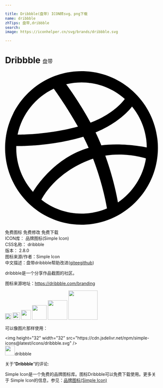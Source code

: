 ```yaml
---

title: Dribbble(盘带) ICON转svg、png下载
name: dribbble
zhTips: 盘带,dribbble
search: 
image: https://iconhelper.cn/svg/brands/dribbble.svg

---
```


# Dribbble  <small style="font-size: 60%;font-weight: 100">盘带</small>

<div id="svg" class="svg-wrap">
<svg role="img" viewBox="0 0 24 24" xmlns="http://www.w3.org/2000/svg"><title>Dribbble icon</title><path d="M12 24C5.385 24 0 18.615 0 12S5.385 0 12 0s12 5.385 12 12-5.385 12-12 12zm10.12-10.358c-.35-.11-3.17-.953-6.384-.438 1.34 3.684 1.887 6.684 1.992 7.308 2.3-1.555 3.936-4.02 4.395-6.87zm-6.115 7.808c-.153-.9-.75-4.032-2.19-7.77l-.066.02c-5.79 2.015-7.86 6.025-8.04 6.4 1.73 1.358 3.92 2.166 6.29 2.166 1.42 0 2.77-.29 4-.814zm-11.62-2.58c.232-.4 3.045-5.055 8.332-6.765.135-.045.27-.084.405-.12-.26-.585-.54-1.167-.832-1.74C7.17 11.775 2.206 11.71 1.756 11.7l-.004.312c0 2.633.998 5.037 2.634 6.855zm-2.42-8.955c.46.008 4.683.026 9.477-1.248-1.698-3.018-3.53-5.558-3.8-5.928-2.868 1.35-5.01 3.99-5.676 7.17zM9.6 2.052c.282.38 2.145 2.914 3.822 6 3.645-1.365 5.19-3.44 5.373-3.702-1.81-1.61-4.19-2.586-6.795-2.586-.825 0-1.63.1-2.4.285zm10.335 3.483c-.218.29-1.935 2.493-5.724 4.04.24.49.47.985.68 1.486.08.18.15.36.22.53 3.41-.43 6.8.26 7.14.33-.02-2.42-.88-4.64-2.31-6.38z"/></svg>
</div>
<detail full-name='dribbble'></detail>

<div class="detail-page">
<p>
<span><span class="badge-success badge">免费图标</span> <span class="badge-success badge">免费修改</span>  <span class="badge-success badge">免费下载</span> </span>
<br/>
<span>
ICON库：
<span class="badge-secondary badge">品牌图标(Simple Icon)</span> 
</span>
<br/>
<span>
CSS名称：
<span class="badge-secondary badge">dribbble</span> 
</span>

<br/>
<span>
版本：
<span class="badge-secondary badge">2.8.0</span> 
</span>
<br/>
<span>图标来源/作者：<span class="badge-light badge">Simple Icon</span></span> 
<br/>
<span class="zh-detail">中文描述：<span class="badge-primary badge">盘带</span><span class="badge-primary badge">dribbble</span><span class="help-link"><span>帮助改进</span>(<a href="https://gitee.com/liuwave/icon-helper/edit/master/json/brands/dribbble.json" target="_blank" rel="noopener noreferrer">gitee</a><a href="https://github.com/liuwave/icon-helper/edit/master/json/brands/dribbble.json" target="_blank" rel="noopener noreferrer">github</a></span>)</span><br/>
</p>
</div><div class="description description alert alert-light"><p>dribbble是一个分享作品截图的社区。</p><p>图标来源地址：<a href="https://dribbble.com/branding" target="_blank" rel="noopener noreferrer">https://dribbble.com/branding</a></p></div>
<div class="alert alert-dark">
<img height="21" width="21" src="https://cdn.jsdelivr.net/npm/simple-icons@latest/icons/dribbble.svg" />
<img height="24" width="24" src="https://cdn.jsdelivr.net/npm/simple-icons@latest/icons/dribbble.svg" />
<img height="32" width="32" src="https://cdn.jsdelivr.net/npm/simple-icons@latest/icons/dribbble.svg" />
<img height="48" width="48" src="https://cdn.jsdelivr.net/npm/simple-icons@latest/icons/dribbble.svg" />
<img height="64" width="64" src="https://cdn.jsdelivr.net/npm/simple-icons@latest/icons/dribbble.svg" />
<img height="96" width="96" src="https://cdn.jsdelivr.net/npm/simple-icons@latest/icons/dribbble.svg" />

</div>
<div>
  <p>可以像图片那样使用：    
  </p>
  <div class="alert alert-primary" style="font-size: 14px">
    &lt;img height="32" width="32" src="https://cdn.jsdelivr.net/npm/simple-icons@latest/icons/dribbble.svg" /&gt;
    <copy-btn content='<img height="32" width="32" src="https://cdn.jsdelivr.net/npm/simple-icons@latest/icons/dribbble.svg" />'></copy-btn>
  </div>
  <div class="alert alert-secondary">
    <img height="32" width="32" src="https://cdn.jsdelivr.net/npm/simple-icons@latest/icons/dribbble.svg" />dribbble
    <copy-btn content="dribbble" btn-title="复制图标名称"></copy-btn>
  </div>
</div>
<div class="icon-detail__container">
<p>关于“<b>Dribbble</b>”的评论:</p>
</div>
<Vssue title="关于“Dribbble”的评论" />
<div><p>Simple Icon是一个免费的品牌图标库。图标Dribbble可以免费下载使用。更多关于  Simple Icon的信息，参见：<a target="_blank" href="https://iconhelper.cn/brands.html">品牌图标(Simple Icon)</a>
</p></div>
